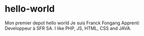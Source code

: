 # hello-world
Mon premier depot hello world
Je suis Franck Fongang Apprenti Developpeur à SFR SA.
I like PHP, JS, HTML, CSS and JAVA.
